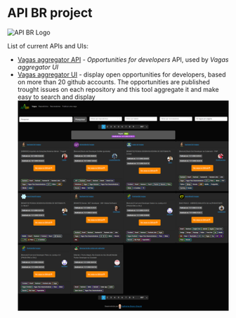# API BR project

<img src="https://apibr.com/ApiBRLogo.png" alt="API BR Logo" width="150px" />

List of current APIs and UIs:

- [Vagas aggregator API](https://apibr.com/vagas/api/v1/) - *Opportunities for developers* API, used by *Vagas aggregator UI*
- [Vagas aggregator UI](https://apibr.com/ui/vagas/) - display open opportunities for developers, based on more than 20 github accounts. The opportunities are published trought issues on each repository and this tool aggregate it and make easy to search and display
![Screenshot of project interface](https://raw.githubusercontent.com/ApiBR/.github/main/profile/ApiBrVagasUi.png?version=2)
